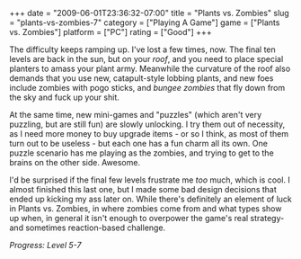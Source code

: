+++
date = "2009-06-01T23:36:32-07:00"
title = "Plants vs. Zombies"
slug = "plants-vs-zombies-7"
category = ["Playing A Game"]
game = ["Plants vs. Zombies"]
platform = ["PC"]
rating = ["Good"]
+++

The difficulty keeps ramping up.  I've lost a few times, now.  The final ten levels are back in the sun, but on your <i>roof</i>, and you need to place special planters to amass your plant army.  Meanwhile the curvature of the roof also demands that you use new, catapult-style lobbing plants, and new foes include zombies with pogo sticks, and <i>bungee zombies</i> that fly down from the sky and fuck up your shit.

At the same time, new mini-games and "puzzles" (which aren't very puzzling, but are still fun) are slowly unlocking.  I try them out of necessity, as I need more money to buy upgrade items - or so I think, as most of them turn out to be useless - but each one has a fun charm all its own.  One puzzle scenario has me playing as the zombies, and trying to get to the brains on the other side.  Awesome.

I'd be surprised if the final few levels frustrate me <i>too</i> much, which is cool.  I almost finished this last one, but I made some bad design decisions that ended up kicking my ass later on.  While there's definitely an element of luck in Plants vs. Zombies, in where zombies come from and what types show up when, in general it isn't enough to overpower the game's real strategy- and sometimes reaction-based challenge.

<i>Progress: Level 5-7</i>